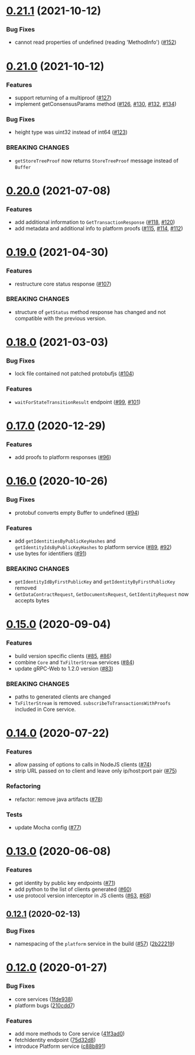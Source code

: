 # [0.21.1](https://github.com/hellarpro/hapi-grpc/compare/v0.20.0...v0.21.0) (2021-10-12)


### Bug Fixes

* cannot read properties of undefined (reading 'MethodInfo') ([#152](https://github.com/hellarpro/hapi-grpc/pull/152))



# [0.21.0](https://github.com/hellarpro/hapi-grpc/compare/v0.20.0...v0.21.0) (2021-10-12)


### Features

* support returning of a multiproof ([#127](https://github.com/hellarpro/hapi-grpc/issues/127))
* implement getConsensusParams method ([#126](https://github.com/hellarpro/hapi-grpc/issues/126), [#130](https://github.com/hellarpro/hapi-grpc/issues/130), [#132](https://github.com/hellarpro/hapi-grpc/issues/132), [#134](https://github.com/hellarpro/hapi-grpc/issues/134))


### Bug Fixes

* height type was uint32 instead of int64 ([#123](https://github.com/hellarpro/hapi-grpc/issues/123))


### BREAKING CHANGES

* `getStoreTreeProof` now returns `StoreTreeProof` message instead of `Buffer`



# [0.20.0](https://github.com/hellarpro/hapi-grpc/compare/v0.19.0...v0.20.0) (2021-07-08)


### Features

* add additional information to `GetTransactionResponse` ([#118](https://github.com/hellarpro/hapi-grpc/issues/118), [#120](https://github.com/hellarpro/hapi-grpc/issues/120))
* add metadata and additional info to platform proofs ([#115](https://github.com/hellarpro/hapi-grpc/issues/115), [#114](https://github.com/hellarpro/hapi-grpc/issues/114), [#112](https://github.com/hellarpro/hapi-grpc/issues/112))



# [0.19.0](https://github.com/hellarpro/hapi-grpc/compare/v0.18.0...v0.19.0) (2021-04-30)


### Features

* restructure core status response ([#107](https://github.com/hellarpro/hapi-grpc/issues/107))


### BREAKING CHANGES

* structure of `getStatus` method response has changed and not compatible with the previous version.



# [0.18.0](https://github.com/hellarpro/hapi-grpc/compare/v0.17.0...v0.18.0) (2021-03-03)


### Bug Fixes

* lock file contained not patched protobufjs ([#104](https://github.com/hellarpro/hapi-grpc/issues/104))


### Features


* `waitForStateTransitionResult` endpoint ([#99](https://github.com/hellarpro/hapi-grpc/issues/99), [#101](https://github.com/hellarpro/hapi-grpc/issues/101))



# [0.17.0](https://github.com/hellarpro/hapi-grpc/compare/v0.16.0...v0.17.0) (2020-12-29)


### Features

* add proofs to platform responses ([#96](https://github.com/hellarpro/hapi-grpc/issues/96))



# [0.16.0](https://github.com/hellarpro/hapi-grpc/compare/v0.15.0...v0.16.0) (2020-10-26)


### Bug Fixes

* protobuf converts empty Buffer to undefined ([#94](https://github.com/hellarpro/hapi-grpc/issues/94))


### Features

* add `getIdentitiesByPublicKeyHashes` and `getIdentityIdsByPublicKeyHashes` to platform service ([#89](https://github.com/hellarpro/hapi-grpc/issues/89), [#92](https://github.com/hellarpro/hapi-grpc/issues/92))
* use bytes for identifiers ([#91](https://github.com/hellarpro/hapi-grpc/issues/91))


### BREAKING CHANGES

* `getIdentityIdByFirstPublicKey` and `getIdentityByFirstPublicKey` removed
* `GetDataContractRequest`, `GetDocumentsRequest`, `GetIdentityRequest` now accepts bytes



# [0.15.0](https://github.com/hellarpro/hapi-grpc/compare/v0.14.0...v0.15.0) (2020-09-04)


### Features

* build version specific clients ([#85](https://github.com/hellarpro/hapi-grpc/issues/86), [#86](https://github.com/hellarpro/hapi-grpc/issues/86))
* combine `Core` and `TxFilterStream` services ([#84]((https://github.com/hellarpro/hapi-grpc/issues/84)))
* update gRPC-Web to 1.2.0 version ([#83](https://github.com/hellarpro/hapi-grpc/issues/83))


### BREAKING CHANGES

* paths to generated clients are changed
* `TxFilterStream` is removed. `subscribeToTransactionsWithProofs` included in Core service.



# [0.14.0](https://github.com/hellarpro/hapi-grpc/compare/v0.13.0...v0.14.0) (2020-07-22)


### Features

* allow passing of options to calls in NodeJS clients ([#74](https://github.com/hellarpro/hapi-grpc/issues/74))
* strip URL passed on to client and leave only ip/host:port pair ([#75](https://github.com/hellarpro/hapi-grpc/issues/75))


### Refactoring

* refactor: remove java artifacts ([#78](https://github.com/hellarpro/hapi-grpc/issues/78))


### Tests

* update Mocha config ([#77](https://github.com/hellarpro/hapi-grpc/issues/77))



# [0.13.0](https://github.com/hellarpro/hapi-grpc/compare/v0.12.1...v0.13.0) (2020-06-08)


### Features

* get identity by public key endpoints ([#71](https://github.com/hellarpro/hapi-grpc/issues/71))
* add python to the list of clients generated ([#60](https://github.com/hellarpro/hapi-grpc/issues/60))
* use protocol version interceptor in JS clients ([#63](https://github.com/hellarpro/hapi-grpc/issues/63), [#68](https://github.com/hellarpro/hapi-grpc/issues/68))



## [0.12.1](https://github.com/hellarpro/hapi-grpc/compare/v0.12.0...v0.12.1) (2020-02-13)


### Bug Fixes

* namespacing of the `platform` service in the build ([#57](https://github.com/hellarpro/hapi-grpc/issues/57)) ([2b22219](https://github.com/hellarpro/hapi-grpc/commit/2b22219d319588413058f11e800a9603c0ee7a0c))



# [0.12.0](https://github.com/hellarpro/hapi-grpc/compare/v0.11.0...v0.12.0) (2020-01-27)


### Bug Fixes

* core services ([1fde938](https://github.com/hellarpro/hapi-grpc/commit/1fde938b2c48c9f79555203af1c615ff82b83ac5))
* platform bugs ([210cdd7](https://github.com/hellarpro/hapi-grpc/commit/210cdd7709c009c0303d50c98089f22f8b96ebd8))


### Features

* add more methods to Core service ([41f3ad0](https://github.com/hellarpro/hapi-grpc/commit/41f3ad0ad6aee3acf4b1760949cde36d8df7d6f2))
* fetchIdentity endpoint ([75d32d8](https://github.com/hellarpro/hapi-grpc/commit/75d32d883be4d7a113fe34f1d008e1d9bcc3c7e1))
* introduce Platform service ([c88b891](https://github.com/hellarpro/hapi-grpc/commit/c88b891ecfac8987cd76c773b2f783ad7a155540))


